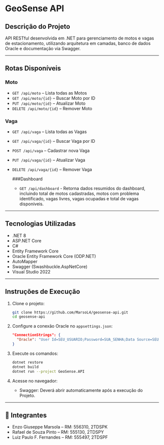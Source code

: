 # GeoSense API

## Descrição do Projeto

API RESTful desenvolvida em .NET para gerenciamento de motos e vagas de estacionamento, utilizando arquitetura em camadas, banco de dados Oracle e documentação via Swagger.

---

## Rotas Disponíveis

### Moto
- `GET /api/moto` – Lista todas as Motos
- `GET /api/moto/{id}` – Buscar Moto por ID
- `PUT /api/moto/{id}` – Atualizar Moto
- `DELETE /api/moto/{id}` – Remover Moto

### Vaga
- `GET /api/vaga` – Lista todas as Vagas
- `GET /api/vaga/{id}` – Buscar Vaga por ID
- `POST /api/vaga` – Cadastrar nova Vaga
- `PUT /api/vaga/{id}` – Atualizar Vaga
- `DELETE /api/vaga/{id}` – Remover Vaga

  ###Dashboard
  - `GET /api/dashboard` - Retorna dados resumidos do dashboard, incluindo total de motos cadastradas, motos com problema identificado, vagas livres, vagas ocupadas e total de vagas disponíveis.

---

## Tecnologias Utilizadas

- .NET 8
- ASP.NET Core
- C#
- Entity Framework Core
- Oracle Entity Framework Core (ODP.NET)
- AutoMapper
- Swagger (Swashbuckle.AspNetCore)
- Visual Studio 2022

---

## Instruções de Execução

1. Clone o projeto:
   ```bash
   git clone https://github.com/MarsoL4/geosense-api.git
   cd geosense-api
   ```

2. Configure a conexão Oracle no `appsettings.json`:
   ```json
   "ConnectionStrings": {
     "Oracle": "User Id=SEU_USUARIO;Password=SUA_SENHA;Data Source=SEU_SERVIDOR"
   }
   ```

3. Execute os comandos:
   ```bash
   dotnet restore
   dotnet build
   dotnet run --project GeoSense.API
   ```

4. Acesse no navegador:
   - Swagger: Deverá abrir automaticamente após a execução do Projeto.

---

## 👥 Integrantes

- Enzo Giuseppe Marsola – RM: 556310, 2TDSPK
- Rafael de Souza Pinto – RM: 555130, 2TDSPY
- Luiz Paulo F. Fernandes – RM: 555497, 2TDSPF
